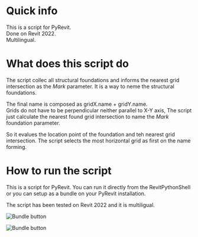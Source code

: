 # Quick info
This is a script for PyRevit.  
Done on Revit 2022.  
Multilingual.  

# What does this script do  
The script collec all structural foundations and informs the nearest grid intersection as the _Mark_ parameter. It  is a way to neme the structural foundations.  

The final name is composed as gridX.name + gridY.name.  
Grids do not have to be perpendicular neither parallel to X-Y axis, The script just calculate the nearest found grid intersection to name the _Mark_ foundation parameter.  

So it evalues the location point of the foundation and teh nearest grid intersection. The script selects the most horizontal grid as first on the name forming.  

# How to run the script  
This is a script for PyRevit. You can run it directly from the RevitPythonShell or you can setup as a bundle on your PyRevit installation.  

The script has been tested on Revit 2022 and it is multiligual.  

![Bundle button](https://proyectos33.ddns.net/media/pibucket/pablo/0001962-5be7325c_600.jpg "Mark parameter")  

![Bundle button](https://proyectos33.ddns.net/media/pibucket/pablo/0001963-5bf07b6e_600.jpg "Mark parameter")  


